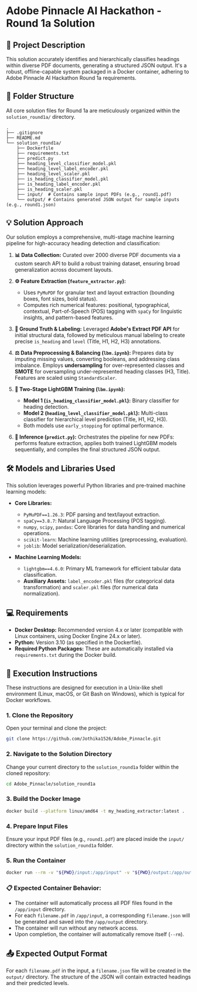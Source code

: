 #  Adobe Pinnacle AI Hackathon - Round 1a Solution 

## 📄 Project Description
This solution accurately identifies and hierarchically classifies headings within diverse PDF documents, generating a structured JSON output. It's a robust, offline-capable system packaged in a Docker container, adhering to Adobe Pinnacle AI Hackathon Round 1a requirements.

## 📁 Folder Structure
All core solution files for Round 1a are meticulously organized within the `solution_round1a/` directory.

```
.
├── .gitignore
├── README.md
└── solution_round1a/
    ├── Dockerfile
    ├── requirements.txt
    ├── predict.py
    ├── heading_level_classifier_model.pkl
    ├── heading_level_label_encoder.pkl
    ├── heading_level_scaler.pkl
    ├── is_heading_classifier_model.pkl
    ├── is_heading_label_encoder.pkl
    ├── is_heading_scaler.pkl
    ├── input/  # Contains sample input PDFs (e.g., round1.pdf)
    └── output/ # Contains generated JSON output for sample inputs (e.g., round1.json)
```

## 💡 Solution Approach

Our solution employs a comprehensive, multi-stage machine learning pipeline for high-accuracy heading detection and classification:

1.  **📊 Data Collection:** Curated over 2000 diverse PDF documents via a custom search API to build a robust training dataset, ensuring broad generalization across document layouts.

2.  **⚙️ Feature Extraction (`feature_extractor.py`):**
    * Uses `PyMuPDF` for granular text and layout extraction (bounding boxes, font sizes, bold status).
    * Computes rich numerical features: positional, typographical, contextual, Part-of-Speech (POS) tagging with `spaCy` for linguistic insights, and pattern-based features.

3.  **🎯 Ground Truth & Labeling:** Leveraged **Adobe's Extract PDF API** for initial structural data, followed by meticulous manual labeling to create precise `is_heading` and `level` (Title, H1, H2, H3) annotations.

4.  **⚖️ Data Preprocessing & Balancing (`lbm.ipynb`):** Prepares data by imputing missing values, converting booleans, and addressing class imbalance. Employs **undersampling** for over-represented classes and **SMOTE** for oversampling under-represented heading classes (H3, Title). Features are scaled using `StandardScaler`.

5.  **🧠 Two-Stage LightGBM Training (`lbm.ipynb`):**
    * **Model 1 (`is_heading_classifier_model.pkl`):** Binary classifier for heading detection.
    * **Model 2 (`heading_level_classifier_model.pkl`):** Multi-class classifier for hierarchical level prediction (Title, H1, H2, H3).
    * Both models use `early_stopping` for optimal performance.

6.  **🚀 Inference (`predict.py`):** Orchestrates the pipeline for new PDFs: performs feature extraction, applies both trained LightGBM models sequentially, and compiles the final structured JSON output.

## 🛠️ Models and Libraries Used
This solution leverages powerful Python libraries and pre-trained machine learning models:

* **Core Libraries:**
    * `PyMuPDF==1.26.3`: PDF parsing and text/layout extraction.
    * `spaCy==3.8.7`: Natural Language Processing (POS tagging).
    * `numpy`, `scipy`, `pandas`: Core libraries for data handling and numerical operations.
    * `scikit-learn`: Machine learning utilities (preprocessing, evaluation).
    * `joblib`: Model serialization/deserialization.

* **Machine Learning Models:**
    * `lightgbm==4.6.0`: Primary ML framework for efficient tabular data classification.
    * **Auxiliary Assets:** `label_encoder.pkl` files (for categorical data transformation) and `scaler.pkl` files (for numerical data normalization).

## 💻 Requirements
* **Docker Desktop:** Recommended version 4.x or later (compatible with Linux containers, using Docker Engine 24.x or later).
* **Python:** Version 3.10 (as specified in the Dockerfile).
* **Required Python Packages:** These are automatically installed via `requirements.txt` during the Docker build.

## 🚀 Execution Instructions
These instructions are designed for execution in a Unix-like shell environment (Linux, macOS, or Git Bash on Windows), which is typical for Docker workflows.

### 1. Clone the Repository
Open your terminal  and clone the project:

```bash
git clone https://github.com/Jothika1526/Adobe_Pinnacle.git
```
### 2. Navigate to the Solution Directory
Change your current directory to the `solution_round1a` folder within the cloned repository:

```bash
cd Adobe_Pinnacle/solution_round1a
```

### 3. Build the Docker Image

```bash
docker build --platform linux/amd64 -t my_heading_extractor:latest .
```

### 4. Prepare Input Files
Ensure your input PDF files (e.g., `round1.pdf`) are placed inside the `input/` directory within the `solution_round1a` folder.

### 5. Run the Container

```bash
docker run --rm -v "${PWD}/input:/app/input" -v "${PWD}/output:/app/output" --network none my_heading_extractor:latest 
```

### 📋 Expected Container Behavior:
* The container will automatically process all PDF files found in the `/app/input` directory.
* For each `filename.pdf` in `/app/input`, a corresponding `filename.json` will be generated and saved into the `/app/output` directory.
* The container will run without any network access.
* Upon completion, the container will automatically remove itself (`--rm`).

## 📤 Expected Output Format
For each `filename.pdf` in the input, a `filename.json` file will be created in the `output/` directory. The structure of the JSON will contain extracted headings and their predicted levels.
